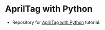 # AprilTag with Python
- Repository for [AprilTag with Python](https://www.pyimagesearch.com/2020/11/02/apriltag-with-python/) tutorial.
